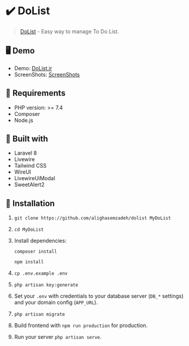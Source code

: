 ✔️ DoList
======================
> [DoList](https://DoList.ir/) - Easy way to manage To Do List.

## 🖥️ Demo

- Demo: [DoList.ir](https://DoList.ir/)
- ScreenShots: [ScreenShots](https://github.com/alighasemzadeh/dolist/tree/main/screenshots)

## 🔌 Requirements

- PHP version: >= 7.4
- Composer
- Node.js


## 🧰 Built with

- Laravel 8
- Livewire
- Tailwind CSS
- WireUI
- LivewireUiModal
- SweetAlert2


## 🧾 Installation

1. `git clone https://github.com/alighasemzadeh/dolist MyDoList`
2. `cd MyDoList`
3. Install dependencies:

   `composer install`

   `npm install`

4. `cp .env.example .env`
5. `php artisan key:generate`
6. Set your `.env` with credentials to your database server (`DB_*` settings) and your domain config (`APP_URL`).
8. `php artisan migrate`
11. Build frontend with `npm run production` for production.
11. Run your server `php artisan serve`.
